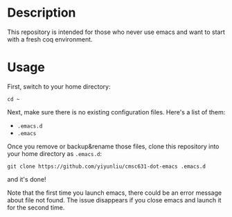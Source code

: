 # Description
This repository is intended for those who never use emacs and want to start with a fresh coq environment. 
# Usage
First, switch to your home directory:
```
cd ~
```
Next, make sure there is no existing configuration files. Here's a list of them:
- `.emacs.d`
- `.emacs`

Once you remove or backup&rename those files, clone this repository into your home directory as `.emacs.d`:
```
git clone https://github.com/yiyunliu/cmsc631-dot-emacs .emacs.d
```
and it's done!

Note that the first time you launch emacs, there could be an error message about file not found. The issue disappears if you 
close emacs and launch it for the second time.
